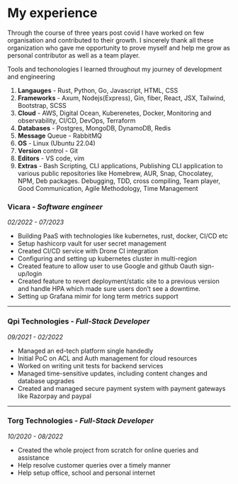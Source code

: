 # My experience
Through the course of three years post covid I have worked on few organisation and contributed to their growth.
I sincerely thank all these organization who gave me opportunity to prove myself and help me grow as personal contributor as well as a team player.

Tools and techonologies I learned throughout my journey of development and engineering
1. **Langauges** - Rust, Python, Go, Javascript, HTML, CSS
2. **Frameworks** - Axum, Nodejs(Express), Gin, fiber, React, JSX, Tailwind, Bootstrap, SCSS
3. **Cloud** - AWS, Digital Ocean, Kuberenetes, Docker, Monitoring and observability, CI/CD, DevOps, Terraform
4. **Databases** - Postgres, MongoDB, DynamoDB, Redis
5. **Message** Queue - RabbitMQ
6. **OS** - Linux (Ubuntu 22.04)
7. **Version** control - Git
8. **Editors** - VS code, vim
9. **Extras** - Bash Scripting, CLI applications, Publishing CLI application to various public repositories like Homebrew, AUR, Snap, Chocolatey, NPM, Deb packages. Debugging, TDD, cross compiling, Team player, Good Communication, Agile Methodology, Time Management

### Vicara - *Software engineer*
*02/2022 - 07/2023*
- Building PaaS with technologies like kubernetes, rust, docker, CI/CD etc
- Setup hashicorp vault for user secret management
- Created CI/CD service with Drone CI integration
- Configuring and setting up kubernetes cluster in multi-region
- Created feature to allow user to use Google and github Oauth sign-up/login
- Created feature to revert deployment/static site to a previous version and handle HPA which made sure users don’t see a downtime.
- Setting up Grafana mimir for long term metrics support

---

### Qpi Technologies - *Full-Stack Developer*
*09/2021 - 02/2022*
- Managed an ed-tech platform single handedly
- Initial PoC on ACL and Auth management for cloud resources
- Worked on writing unit tests for backend services
- Managed time-sensitive updates, including content changes  and database upgrades
- Created and managed secure payment system with payment gateways like Razorpay and paypal
 
---

### Torg Technologies - *Full-Stack Developer*
*10/2020 - 08/2022*
- Created the whole project from scratch for online queries and assistance
- Help resolve customer queries over a timely manner
- Help setup office, school and personal internet

